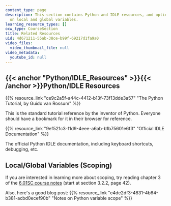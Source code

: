 ```yaml
---
content_type: page
description: This section contains Python and IDLE resources, and optional material
  on local and global variables.
learning_resource_types: []
ocw_type: CourseSection
title: Related Resources
uid: 4d671211-55ab-38ce-b99f-69217d1fa9a0
video_files:
  video_thumbnail_file: null
video_metadata:
  youtube_id: null
---
```


{{< anchor "Python/IDLE_Resources" >}}{{< /anchor >}}Python/IDLE Resources
--------------------------------------------------------------------------

{{% resource_link "ce9c2a5f-a44c-4412-b13f-73f13dde3a57" "The Python Tutorial, by Guido van Rossum" %}}

This is the standard tutorial reference by the inventor of Python. Everyone should have a bookmark for it in their browser for reference.

{{% resource_link "9ef521c3-f1d9-4eee-a6ab-b1b75601e6f3" "Official IDLE Documentation" %}}

The official Python IDLE documentation, including keyboard shortcuts, debugging, etc.

Local/Global Variables (Scoping)
--------------------------------

If you are interested in learning more about scoping, try reading chapter 3 of the [6.01SC course notes](/courses/6-01sc-introduction-to-electrical-engineering-and-computer-science-i-spring-2011/pages/syllabus) (start at section 3.2.2, page 42).

Also, here's a good blog post: {{% resource_link "e4de2df3-4831-4b64-b381-acbd0ecef90b" "Notes on Python variable scope" %}}